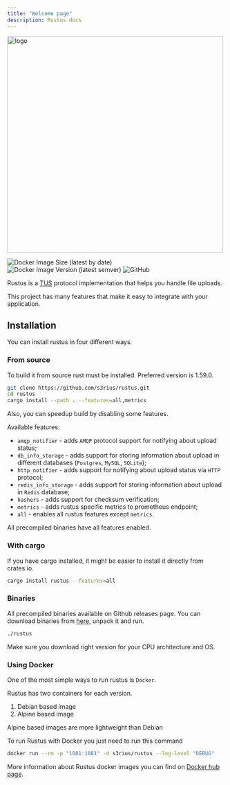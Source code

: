 ```yaml
---
title: "Welcome page"
description: Rustus docs
---
```


<div align="left">
    <img src="https://raw.githubusercontent.com/s3rius/rustus/master/imgs/logo_horizontal.svg" alt="logo" width="500">
    <div>
        <p></p>
        <img alt="Docker Image Size (latest by date)" src="https://img.shields.io/docker/image-size/s3rius/rustus?sort=date&style=for-the-badge">
        <img alt="Docker Image Version (latest semver)" src="https://img.shields.io/docker/v/s3rius/rustus?style=for-the-badge">
        <img alt="GitHub" src="https://img.shields.io/github/license/s3rius/rustus?style=for-the-badge">
    </div>
</div>

Rustus is a [TUS](https://tus.io) protocol implementation that helps you handle file uploads.

This project has many features that make it easy to integrate with your application.


## Installation

You can install rustus in four different ways.

### From source

To build it from source rust must be installed.
Preferred version is 1.59.0.

```bash
git clone https://github.com/s3rius/rustus.git
cd rustus
cargo install --path . --features=all,metrics
```

Also, you can speedup build by disabling some features.

Available features:

* `amqp_notifier` - adds `AMQP` protocol support for notifying about upload status;
* `db_info_storage` - adds support for storing information about upload in different databases (`Postgres`, `MySQL`, `SQLite`);
* `http_notifier` - adds support for notifying about upload status via `HTTP` protocol;
* `redis_info_storage` - adds support for storing information about upload in `Redis` database;
* `hashers` - adds support for checksum verification;
* `metrics` - adds rustus specific metrics to prometheus endpoint;
* `all` - enables all rustus features except `metrics`.

All precompiled binaries have all features enabled.

### With cargo

If you have cargo installed, it might be easier to
install it directly from crates.io.

```bash
cargo install rustus --features=all
```

### Binaries

All precompiled binaries available on Github releases page.
You can download binaries from [here](https://github.com/s3rius/rustus/releases), unpack it and run.

```bash
./rustus
```

Make sure you download right version for your CPU architecture and OS.

### Using Docker

One of the most simple ways to run rustus is `Docker`.

Rustus has two containers for each version.
1. Debian based image
2. Alpine based image

Alpine based images are more lightweight than Debian

To run Rustus with Docker you just need to run this command

```bash
docker run --rm -p "1081:1081" -d s3rius/rustus --log-level "DEBUG"
```

More information about Rustus docker images you can find on [Docker hub page](https://hub.docker.com/r/s3rius/rustus/).

